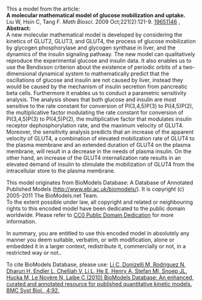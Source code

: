 

This a model from the article:  
**A molecular mathematical model of glucose mobilization and uptake.**   
Liu W, Hsin C, Tang F. _Math Biosci._ 2009 Oct;221(2):121-9.
[19651146](http://www.ncbi.nlm.nih.gov/pubmed/19651146) ,  
**Abstract:**   
A new molecular mathematical model is developed by considering the kinetics of
GLUT2, GLUT3, and GLUT4, the process of glucose mobilization by glycogen
phosphorylase and glycogen synthase in liver, and the dynamics of the insulin
signaling pathway. The new model can qualitatively reproduce the experimental
glucose and insulin data. It also enables us to use the Bendixson criterion
about the existence of periodic orbits of a two-dimensional dynamical system
to mathematically predict that the oscillations of glucose and insulin are not
caused by liver, instead they would be caused by the mechanism of insulin
secretion from pancreatic beta cells. Furthermore it enables us to conduct a
parametric sensitivity analysis. The analysis shows that both glucose and
insulin are most sensitive to the rate constant for conversion of
PI(3,4,5)P(3) to PI(4,5)P(2), the multiplicative factor modulating the rate
constant for conversion of PI(3,4,5)P(3) to PI(4,5)P(2), the multiplicative
factor that modulates insulin receptor dephosphorylation rate, and the maximum
velocity of GLUT4. Moreover, the sensitivity analysis predicts that an
increase of the apparent velocity of GLUT4, a combination of elevated
mobilization rate of GLUT4 to the plasma membrane and an extended duration of
GLUT4 on the plasma membrane, will result in a decrease in the needs of plasma
insulin. On the other hand, an increase of the GLUT4 internalization rate
results in an elevated demand of insulin to stimulate the mobilization of
GLUT4 from the intracellular store to the plasma membrane.

This model originates from BioModels Database: A Database of Annotated
Published Models (http://www.ebi.ac.uk/biomodels/). It is copyright (c)
2005-2011 The BioModels.net Team.  
To the extent possible under law, all copyright and related or neighbouring
rights to this encoded model have been dedicated to the public domain
worldwide. Please refer to [CC0 Public Domain
Dedication](http://creativecommons.org/publicdomain/zero/1.0/) for more
information.

In summary, you are entitled to use this encoded model in absolutely any
manner you deem suitable, verbatim, or with modification, alone or embedded it
in a larger context, redistribute it, commercially or not, in a restricted way
or not..  
  
To cite BioModels Database, please use: [Li C, Donizelli M, Rodriguez N,
Dharuri H, Endler L, Chelliah V, Li L, He E, Henry A, Stefan MI, Snoep JL,
Hucka M, Le Novère N, Laibe C (2010) BioModels Database: An enhanced, curated
and annotated resource for published quantitative kinetic models. BMC Syst
Biol., 4:92.](http://www.ncbi.nlm.nih.gov/pubmed/20587024)

